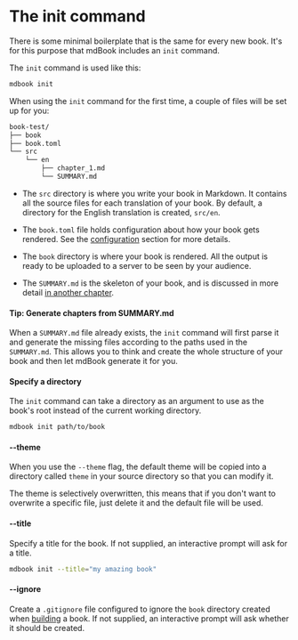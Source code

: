 # The init command

There is some minimal boilerplate that is the same for every new book. It's for
this purpose that mdBook includes an `init` command.

The `init` command is used like this:

```bash
mdbook init
```

When using the `init` command for the first time, a couple of files will be set
up for you:
```bash
book-test/
├── book
├── book.toml
└── src
    └── en
        ├── chapter_1.md
        └── SUMMARY.md
```

- The `src` directory is where you write your book in Markdown. It contains all
  the source files for each translation of your book. By default, a directory
  for the English translation is created, `src/en`.

- The `book.toml` file holds configuration about how your book gets rendered.
  See the [configuration](../format/config.md) section for more details.

- The `book` directory is where your book is rendered. All the output is ready
  to be uploaded to a server to be seen by your audience.

- The `SUMMARY.md` is the skeleton of your
  book, and is discussed in more detail [in another
  chapter](../format/summary.md).

#### Tip: Generate chapters from SUMMARY.md

When a `SUMMARY.md` file already exists, the `init` command will first parse it
and generate the missing files according to the paths used in the `SUMMARY.md`.
This allows you to think and create the whole structure of your book and then
let mdBook generate it for you.

#### Specify a directory

The `init` command can take a directory as an argument to use as the book's root
instead of the current working directory.

```bash
mdbook init path/to/book
```

#### --theme

When you use the `--theme` flag, the default theme will be copied into a
directory called `theme` in your source directory so that you can modify it.

The theme is selectively overwritten, this means that if you don't want to
overwrite a specific file, just delete it and the default file will be used.

#### --title

Specify a title for the book. If not supplied, an interactive prompt will ask for 
a title. 

```bash
mdbook init --title="my amazing book"
```

#### --ignore

Create a `.gitignore` file configured to ignore the `book` directory created when [building] a book. 
If not supplied, an interactive prompt will ask whether it should be created.

[building]: build.md
